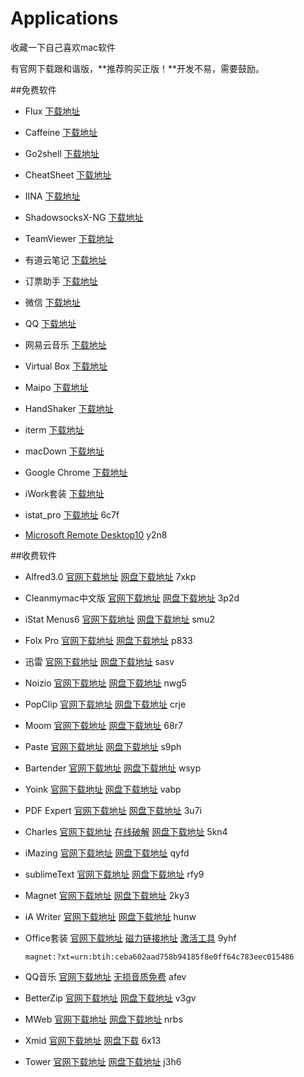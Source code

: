 # Applications

收藏一下自己喜欢mac软件

有官网下载跟和谐版，**推荐购买正版！**开发不易，需要鼓励。

##免费软件
* Flux [下载地址](https://justgetflux.com)

* Caffeine [下载地址](http://lightheadsw.com/caffeine/)

* Go2shell [下载地址](http://zipzapmac.com/go2shell)

* CheatSheet [下载地址](https://www.mediaatelier.com/CheatSheet/)

* IINA [下载地址](https://lhc70000.github.io/iina/)

* ShadowsocksX-NG [下载地址](https://github.com/shadowsocks/ShadowsocksX-NG/releases/)

* TeamViewer [下载地址](https://www.teamviewer.com/zhcn/download/mac/)

* 有道云笔记 [下载地址](https://note.youdao.com/download.html#mac)

* 订票助手 [下载地址](https://itunes.apple.com/cn/app/订票助手/id1163682213?mt=12&ign-itsct=1163682213-1163682213&ign-itscg=0177&ign-mpt=uo%3D4)

* 微信 [下载地址](https://mac.weixin.qq.com)

* QQ [下载地址](https://im.qq.com/macqq/)

* 网易云音乐 [下载地址](https://music.163.com/#/download)

* Virtual Box [下载地址](http://www.oracle.com/technetwork/server-storage/virtualbox/downloads/index.html)

* Maipo [下载地址](https://itunes.apple.com/cn/app/maipo-极致微博体验/id789066512?mt=12)

* HandShaker [下载地址](https://www.smartisan.com/apps/handshaker)

* iterm [下载地址](https://www.iterm2.com)

* macDown [下载地址](https://macdown.uranusjr.com)

* Google Chrome [下载地址](https://www.google.com/chrome/browser/desktop/index.html)

* iWork套装 [下载地址](https://www.apple.com/iwork/)

* istat_pro [下载地址](https://pan.baidu.com/s/1nvh4F9Z) 6c7f

* [Microsoft Remote Desktop10](https://pan.baidu.com/s/1c18BS8C) y2n8

##收费软件
* Alfred3.0 [官网下载地址](https://cachefly.alfredapp.com/Alfred_3.5.1_883.dmg) [网盘下载地址](https://pan.baidu.com/s/1qXCSTQk) 7xkp

* Cleanmymac中文版 [官网下载地址](http://www.mycleanmymac.com/xiazai.html) [网盘下载地址](https://pan.baidu.com/s/1hr7haRi) 3p2d

* iStat Menus6 [官网下载地址](https://bjango.com/mac/istatmenus/) [网盘下载地址](https://pan.baidu.com/share/init?surl=dEHYRqL) smu2

* Folx Pro [官网下载地址](https://mac.eltima.com/cn/download-manager.html) [网盘下载地址](https://pan.baidu.com/share/init?surl=nvFlFEL) p833

* 迅雷 [官网下载地址](http://mac.xunlei.com) [网盘下载地址](https://pan.baidu.com/s/1cCti7G) sasv

* Noizio [官网下载地址](http://noiz.io) [网盘下载地址](https://pan.baidu.com/share/init?surl=o7A2fTC) nwg5 

* PopClip [官网下载地址](http://pilotmoon.com/popclip/) [网盘下载地址](https://pan.baidu.com/share/init?surl=boBPfP1)  crje

* Moom [官网下载地址](https://manytricks.com/moom/) [网盘下载地址](https://pan.baidu.com/share/init?surl=sl4RuI5) 68r7

* Paste [官网下载地址](https://pasteapp.me) [网盘下载地址](https://pan.baidu.com/share/init?surl=c1N078c) s9ph

* Bartender  [官网下载地址](https://www.macbartender.com) [网盘下载地址](https://pan.baidu.com/share/init?surl=hrDSFvI) wsyp

* Yoink [官网下载地址](https://eternalstorms.at/yoink/mac/Yoink_for_Mac_-_Simplify_and_Improve_Drag_and_Drop_on_your_Mac/Yoink_for_Mac_-_Simplify_drag_and_drop_on_your_Mac.html) [网盘下载地址](https://pan.baidu.com/share/init?surl=cDEIBW) vabp

* PDF Expert [官网下载地址](https://pdfexpert.com/zh) [网盘下载地址](https://pan.baidu.com/s/1o8mmtAi) 3u7i

* Charles  [官网下载地址](https://www.charlesproxy.com/download/) [在线破解](https://www.zzzmode.com/mytools/charles/) [网盘下载地址](https://pan.baidu.com/share/init?surl=hsxmC4G) 5kn4

* iMazing  [官网下载地址](https://imazing.com/zh/download) [网盘下载地址](https://pan.baidu.com/share/init?surl=nu7Cgjf) qyfd 

* sublimeText [官网下载地址](https://www.sublimetext.com) [网盘下载地址](https://pan.baidu.com/s/1bzRAqy) rfy9

* Magnet  [官网下载地址](http://magnet.crowdcafe.com) [网盘下载地址](https://pan.baidu.com/share/init?surl=sloa3FZ) 2ky3

* iA Writer  [官网下载地址](https://itunes.apple.com/us/app/ia-writer/id775737172?mt=8) [网盘下载地址](https://pan.baidu.com/share/init?surl=dE3ibZj) hunw

* Office套装  [官网下载地址](https://products.office.com/zh-CN/compare-all-microsoft-office-products?tab=1) [磁力链接地址](magnet:?xt=urn:btih:ceba602aad758b94185f8e0ff64c783eec015486)  [激活工具](http://pan.baidu.com/s/1dEbGurv) 9yhf 

	`magnet:?xt=urn:btih:ceba602aad758b94185f8e0ff64c783eec015486`
 
* QQ音乐  [官网下载地址](https://y.qq.com/download/mac.html?part=1&ADTAG=YQQ) [无损音质免费](https://pan.baidu.com/s/1dEJyv1B) afev 

* BetterZip [官网下载地址](https://macitbetter.com) [网盘下载地址](https://pan.baidu.com/share/init?surl=hsy8Vg4) v3gv

* MWeb [官网下载地址](http://zh.mweb.im) [网盘下载地址](https://pan.baidu.com/s/1kVIM627) nrbs

* Xmid [官网下载地址](https://www.xmind.cn/xmind8-pro/) [网盘下载](https://pan.baidu.com/s/1c2pVcac) 6x13

* Tower [官网下载地址](https://www.git-tower.com/mac/) [网盘下载地址](https://pan.baidu.com/s/1mhJkHdQ) j3h6

